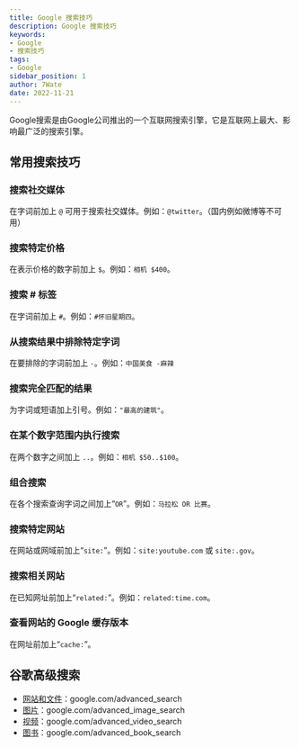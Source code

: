 ```yaml
---
title: Google 搜索技巧
description: Google 搜索技巧
keywords:
- Google 
- 搜索技巧
tags:
- Google
sidebar_position: 1
author: 7Wate
date: 2022-11-21
---
```


Google搜索是由Google公司推出的一个互联网搜索引擎，它是互联网上最大、影响最广泛的搜索引擎。

## 常用搜索技巧

### 搜索社交媒体

在字词前加上 `@` 可用于搜索社交媒体。例如：`@twitter`。（国内例如微博等不可用）

### 搜索特定价格

在表示价格的数字前加上 `$`。例如：`相机 $400`。

### 搜索 # 标签

在字词前加上 `#`。例如：`#怀旧星期四`。

### 从搜索结果中排除特定字词

在要排除的字词前加上 `-`。例如：`中国美食 -麻辣`

### 搜索完全匹配的结果

为字词或短语加上引号。例如：`"最高的建筑"`。

### 在某个数字范围内执行搜索

在两个数字之间加上 `..`。例如：`相机 $50..$100`。

### 组合搜索

在各个搜索查询字词之间加上“`OR`”。例如：`马拉松 OR 比赛`。

### 搜索特定网站

在网站或网域前加上“`site:`”。例如：`site:youtube.com` 或 `site:.gov`。

### 搜索相关网站

在已知网址前加上“`related:`”。例如：`related:time.com`。

### 查看网站的 Google 缓存版本

在网址前加上“`cache:`”。

## 谷歌高级搜索

- [网站和文件](http://google.com/advanced_search)：google.com/advanced_search
- [图片](http://google.com/advanced_image_search)：google.com/advanced_image_search
- [视频](http://google.com/advanced_video_search)：google.com/advanced_video_search
- [图书](http://google.com/advanced_book_search)：google.com/advanced_book_search
